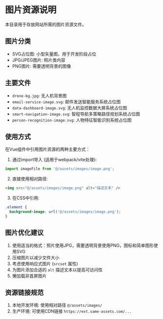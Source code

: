 # 图片资源说明

本目录用于存放网站所需的图片资源文件。

## 图片分类

- SVG占位图: 小型矢量图，用于开发阶段占位
- JPG/JPEG图片: 照片类内容
- PNG图片: 需要透明背景的图像

## 主要文件

- `drone-bg.jpg`: 无人机背景图
- `email-service-image.svg`: 邮件发送智能服务系统占位图
- `data-dashboard-image.svg`: 无人机监控数据大屏系统占位图
- `smart-navigation-image.svg`: 智程导航多策略路径规划系统占位图
- `person-recognition-image.svg`: 人物特征智能识别系统占位图

## 使用方式

在Vue组件中引用图片资源的两种主要方式：

1. 通过import导入 (适用于webpack/vite处理):
```js
import imageFile from '@/assets/images/image.png';
```

2. 直接使用相对路径:
```html
<img src="@/assets/images/image.png" alt="描述文本" />
```

3. 在CSS中引用:
```css
.element {
  background-image: url('@/assets/images/image.png');
}
```

## 图片优化建议

1. 使用适当的格式：照片使用JPG，需要透明背景使用PNG，图标和简单图形使用SVG
2. 压缩图片以减少文件大小
3. 考虑使用响应式图片 (`srcset` 属性)
4. 为图片添加合适的 `alt` 描述文本以提高可访问性
5. 懒加载非首屏图片

## 资源链接规范

1. 本地开发环境: 使用相对路径 `@/assets/images/`
2. 生产环境: 可使用CDN链接 `https://ext.same-assets.com/...` 